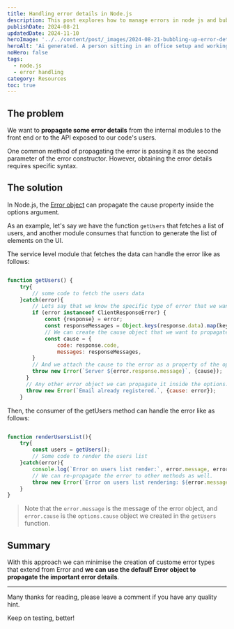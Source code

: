 ```yaml
---
title: Handling error details in Node.js
description: This post explores how to manage errors in node js and bubble up the important error detials necessary for higher layers of abstraction.
publishDate: 2024-08-21
updatedDate: 2024-11-10
heroImage: '../../content/post/_images/2024-08-21-bubbling-up-error-details/bubble.jpg'
heroAlt: 'Ai generated. A person sitting in an office setup and working with computers on a desk.'
noHero: false
tags:
  - node.js
  - error handling
category: Resources
toc: true
---
```


## The problem
We want to **propagate some error details** from the internal modules to the front end or to the API exposed to our code's users.

One common method of propagating the error is passing it as the second parameter of the error constructor. However, obtaining the error details requires specific syntax.


## The solution
In Node.js, the [Error object](https://nodejs.org/api/errors.html#class-error) can propagate the cause property inside the options argument.

As an example, let's say we have the function `getUsers` that fetches a list of users, and another module consumes that function to generate the list of elements on the UI.


The service level module that fetches the data can handle the error like as follows:

```javascript

function getUsers() {
    try{
        // some code to fetch the users data
    }catch(error){
        // Lets say that we know the specific type of error that we want to extract some data from.
        if (error instanceof ClientResponseError) {
            const {response} = error;
            const responseMessages = Object.keys(response.data).map(key=>response.data[key]?.message);
            // We can create the cause object that we want to propagate to the error details. 
            const cause = {
                code: response.code,
                messages: responseMessages,
        }        
        // And we attach the cause to the error as a property of the options argument.
        throw new Error(`Server ${error.response.message}`, {cause});
      }
      // Any other error object we can propagate it inside the options.cause parameter 
      throw new Error(`Email already registered.`, {cause: error});
    }

```

Then, the consumer of the getUsers method can handle the error like as follows:

```javascript

function renderUsersList(){
    try{
        const users = getUsers();
        // Some code to render the users list
    }catch(error){
        console.log(`Error on users list render:`, error.message, error.cause);
        // We can re-propagate the error to other methods as well.
        throw new Error(`Error on users list rendering: ${error.message}`, {cause: error.cause});
    }
}

```

> Note that the `error.message` is the message of the error object, and `error.cause` is the `options.cause` object we created in the `getUsers` function.


## Summary

With this approach we can minimise the creation of custome error types that extend from Error and **we can use the defaulf Error object to propagate the important error details**.

------
Many thanks for reading, please leave a comment if you have any quality hint.

Keep on testing, better!




